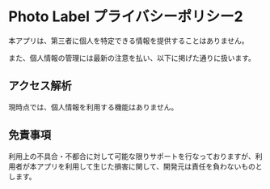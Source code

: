 # Photo Label プライバシーポリシー2

本アプリは、第三者に個人を特定できる情報を提供することはありません。

また、個人情報の管理には最新の注意を払い、以下に掲げた通りに扱います。

## アクセス解析
現時点では、個人情報を利用する機能はありません。

## 免責事項
利用上の不具合・不都合に対して可能な限りサポートを行なっておりますが、利用者が本アプリを利用して生じた損害に関して、開発元は責任を負わないものとします。

